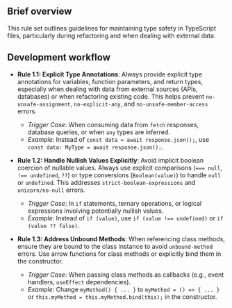 ## Brief overview
This rule set outlines guidelines for maintaining type safety in TypeScript files, particularly during refactoring and when dealing with external data.

## Development workflow
- **Rule 1.1: Explicit Type Annotations**: Always provide explicit type annotations for variables, function parameters, and return types, especially when dealing with data from external sources (APIs, databases) or when refactoring existing code. This helps prevent `no-unsafe-assignment`, `no-explicit-any`, and `no-unsafe-member-access` errors.
  - *Trigger Case*: When consuming data from `fetch` responses, database queries, or when `any` types are inferred.
  - *Example*: Instead of `const data = await response.json();`, use `const data: MyType = await response.json();`.

- **Rule 1.2: Handle Nullish Values Explicitly**: Avoid implicit boolean coercion of nullable values. Always use explicit comparisons (`=== null`, `!== undefined`, `??`) or type conversions (`Boolean(value)`) to handle `null` or `undefined`. This addresses `strict-boolean-expressions` and `unicorn/no-null` errors.
  - *Trigger Case*: In `if` statements, ternary operations, or logical expressions involving potentially nullish values.
  - *Example*: Instead of `if (value)`, use `if (value !== undefined)` or `if (value ?? false)`.

- **Rule 1.3: Address Unbound Methods**: When referencing class methods, ensure they are bound to the class instance to avoid `unbound-method` errors. Use arrow functions for class methods or explicitly bind them in the constructor.
  - *Trigger Case*: When passing class methods as callbacks (e.g., event handlers, `useEffect` dependencies).
  - *Example*: Change `myMethod() { ... }` to `myMethod = () => { ... }` or `this.myMethod = this.myMethod.bind(this);` in the constructor.

